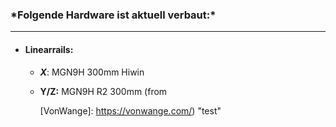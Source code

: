 ### ***Folgende Hardware ist aktuell verbaut:\***

------

- #### Linearrails:

  - ***X***: MGN9H 300mm Hiwin

  - **Y/Z:** MGN9H R2 300mm (from 

    [VonWange]: https://vonwange.com/)	"test"

    

    

